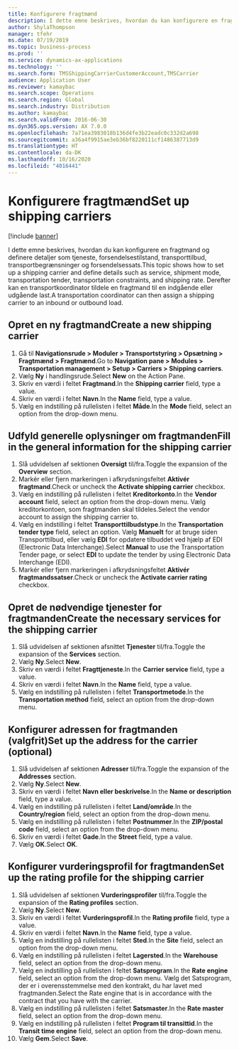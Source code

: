 ```yaml
---
title: Konfigurere fragtmænd
description: I dette emne beskrives, hvordan du kan konfigurere en fragtmand og definere detaljer som tjeneste, forsendelsestilstand, transporttilbud, transportbegrænsninger og forsendelsessats.
author: ShylaThompson
manager: tfehr
ms.date: 07/19/2019
ms.topic: business-process
ms.prod: ''
ms.service: dynamics-ax-applications
ms.technology: ''
ms.search.form: TMSShippingCarrierCustomerAccount,TMSCarrier
audience: Application User
ms.reviewer: kamaybac
ms.search.scope: Operations
ms.search.region: Global
ms.search.industry: Distribution
ms.author: kamaybac
ms.search.validFrom: 2016-06-30
ms.dyn365.ops.version: AX 7.0.0
ms.openlocfilehash: 7a71ea3983018b136d4fe3b22eadc0c332d2a698
ms.sourcegitcommit: a36a4f9915ae3eb36bf8220111cf1486387713d9
ms.translationtype: HT
ms.contentlocale: da-DK
ms.lasthandoff: 10/16/2020
ms.locfileid: "4016441"
---
```

# <a name="set-up-shipping-carriers"></a><span data-ttu-id="b9a46-103">Konfigurere fragtmænd</span><span class="sxs-lookup"><span data-stu-id="b9a46-103">Set up shipping carriers</span></span>

[!include [banner](../../includes/banner.md)]

<span data-ttu-id="b9a46-104">I dette emne beskrives, hvordan du kan konfigurere en fragtmand og definere detaljer som tjeneste, forsendelsestilstand, transporttilbud, transportbegrænsninger og forsendelsessats.</span><span class="sxs-lookup"><span data-stu-id="b9a46-104">This topic shows how to set up a shipping carrier and define details such as service, shipment mode, transportation tender, transportation constraints, and shipping rate.</span></span> <span data-ttu-id="b9a46-105">Derefter kan en transportkoordinator tildele en fragtmand til en indgående eller udgående last.</span><span class="sxs-lookup"><span data-stu-id="b9a46-105">A transportation coordinator can then assign a shipping carrier to an inbound or outbound load.</span></span>


## <a name="create-a-new-shipping-carrier"></a><span data-ttu-id="b9a46-106">Opret en ny fragtmand</span><span class="sxs-lookup"><span data-stu-id="b9a46-106">Create a new shipping carrier</span></span>
1. <span data-ttu-id="b9a46-107">Gå til **Navigationsrude > Moduler > Transportstyring > Opsætning > Fragtmænd > Fragtmænd**.</span><span class="sxs-lookup"><span data-stu-id="b9a46-107">Go to **Navigation pane > Modules > Transportation management > Setup > Carriers > Shipping carriers**.</span></span>
2. <span data-ttu-id="b9a46-108">Vælg **Ny** i handlingsrude.</span><span class="sxs-lookup"><span data-stu-id="b9a46-108">Select **New** on the Action Pane.</span></span>
3. <span data-ttu-id="b9a46-109">Skriv en værdi i feltet **Fragtmand**.</span><span class="sxs-lookup"><span data-stu-id="b9a46-109">In the **Shipping carrier** field, type a value.</span></span>
4. <span data-ttu-id="b9a46-110">Skriv en værdi i feltet **Navn**.</span><span class="sxs-lookup"><span data-stu-id="b9a46-110">In the **Name** field, type a value.</span></span>
5. <span data-ttu-id="b9a46-111">Vælg en indstilling på rullelisten i feltet **Måde**.</span><span class="sxs-lookup"><span data-stu-id="b9a46-111">In the **Mode** field, select an option from the drop-down menu.</span></span>

## <a name="fill-in-the-general-information-for-the-shipping-carrier"></a><span data-ttu-id="b9a46-112">Udfyld generelle oplysninger om fragtmanden</span><span class="sxs-lookup"><span data-stu-id="b9a46-112">Fill in the general information for the shipping carrier</span></span>
1. <span data-ttu-id="b9a46-113">Slå udvidelsen af sektionen **Oversigt** til/fra.</span><span class="sxs-lookup"><span data-stu-id="b9a46-113">Toggle the expansion of the **Overview** section.</span></span>
2. <span data-ttu-id="b9a46-114">Markér eller fjern markeringen i afkrydsningsfeltet **Aktivér fragtmand**.</span><span class="sxs-lookup"><span data-stu-id="b9a46-114">Check or uncheck the **Activate shipping carrier** checkbox.</span></span>
3. <span data-ttu-id="b9a46-115">Vælg en indstilling på rullelisten i feltet **Kreditorkonto**.</span><span class="sxs-lookup"><span data-stu-id="b9a46-115">In the **Vendor account** field, select an option from the drop-down menu.</span></span> <span data-ttu-id="b9a46-116">Vælg kreditorkontoen, som fragtmanden skal tildeles.</span><span class="sxs-lookup"><span data-stu-id="b9a46-116">Select the vendor account to assign the shipping carrier to.</span></span>  
4. <span data-ttu-id="b9a46-117">Vælg en indstilling i feltet **Transporttilbudstype**.</span><span class="sxs-lookup"><span data-stu-id="b9a46-117">In the **Transportation tender type** field, select an option.</span></span> <span data-ttu-id="b9a46-118">Vælg **Manuelt** for at bruge siden Transporttilbud, eller vælg **EDI** for opdatere tilbuddet ved hjælp af EDI (Electronic Data Interchange).</span><span class="sxs-lookup"><span data-stu-id="b9a46-118">Select **Manual** to use the Transportation Tender page, or select **EDI** to update the tender by using Electronic Data Interchange (EDI).</span></span>  
5. <span data-ttu-id="b9a46-119">Markér eller fjern markeringen i afkrydsningsfeltet **Aktivér fragtmandssatser**.</span><span class="sxs-lookup"><span data-stu-id="b9a46-119">Check or uncheck the **Activate carrier rating** checkbox.</span></span>

## <a name="create-the-necessary-services-for-the-shipping-carrier"></a><span data-ttu-id="b9a46-120">Opret de nødvendige tjenester for fragtmanden</span><span class="sxs-lookup"><span data-stu-id="b9a46-120">Create the necessary services for the shipping carrier</span></span>
1. <span data-ttu-id="b9a46-121">Slå udvidelsen af sektionen afsnittet **Tjenester** til/fra.</span><span class="sxs-lookup"><span data-stu-id="b9a46-121">Toggle the expansion of the **Services** section.</span></span>
2. <span data-ttu-id="b9a46-122">Vælg **Ny**.</span><span class="sxs-lookup"><span data-stu-id="b9a46-122">Select **New**.</span></span>
3. <span data-ttu-id="b9a46-123">Skriv en værdi i feltet **Fragttjeneste**.</span><span class="sxs-lookup"><span data-stu-id="b9a46-123">In the **Carrier service** field, type a value.</span></span>
4. <span data-ttu-id="b9a46-124">Skriv en værdi i feltet **Navn**.</span><span class="sxs-lookup"><span data-stu-id="b9a46-124">In the **Name** field, type a value.</span></span>
5. <span data-ttu-id="b9a46-125">Vælg en indstilling på rullelisten i feltet **Transportmetode**.</span><span class="sxs-lookup"><span data-stu-id="b9a46-125">In the **Transportation method** field, select an option from the drop-down menu.</span></span>

## <a name="set-up-the-address-for-the-carrier-optional"></a><span data-ttu-id="b9a46-126">Konfigurer adressen for fragtmanden (valgfrit)</span><span class="sxs-lookup"><span data-stu-id="b9a46-126">Set up the address for the carrier (optional)</span></span>
1. <span data-ttu-id="b9a46-127">Slå udvidelsen af sektionen **Adresser** til/fra.</span><span class="sxs-lookup"><span data-stu-id="b9a46-127">Toggle the expansion of the **Addresses** section.</span></span>
2. <span data-ttu-id="b9a46-128">Vælg **Ny**.</span><span class="sxs-lookup"><span data-stu-id="b9a46-128">Select **New**.</span></span>
3. <span data-ttu-id="b9a46-129">Skriv en værdi i feltet **Navn eller beskrivelse**.</span><span class="sxs-lookup"><span data-stu-id="b9a46-129">In the **Name or description** field, type a value.</span></span>
4. <span data-ttu-id="b9a46-130">Vælg en indstilling på rullelisten i feltet **Land/område**.</span><span class="sxs-lookup"><span data-stu-id="b9a46-130">In the **Country/region** field, select an option from the drop-down menu.</span></span>
5. <span data-ttu-id="b9a46-131">Vælg en indstilling på rullelisten i feltet **Postnummer**.</span><span class="sxs-lookup"><span data-stu-id="b9a46-131">In the **ZIP/postal code** field, select an option from the drop-down menu.</span></span>
6. <span data-ttu-id="b9a46-132">Skriv en værdi i feltet **Gade**.</span><span class="sxs-lookup"><span data-stu-id="b9a46-132">In the **Street** field, type a value.</span></span>
7. <span data-ttu-id="b9a46-133">Vælg **OK**.</span><span class="sxs-lookup"><span data-stu-id="b9a46-133">Select **OK**.</span></span>

## <a name="set-up-the-rating-profile-for-the-shipping-carrier"></a><span data-ttu-id="b9a46-134">Konfigurer vurderingsprofil for fragtmanden</span><span class="sxs-lookup"><span data-stu-id="b9a46-134">Set up the rating profile for the shipping carrier</span></span>
1. <span data-ttu-id="b9a46-135">Slå udvidelsen af sektionen **Vurderingsprofiler** til/fra.</span><span class="sxs-lookup"><span data-stu-id="b9a46-135">Toggle the expansion of the **Rating profiles** section.</span></span>
2. <span data-ttu-id="b9a46-136">Vælg **Ny**.</span><span class="sxs-lookup"><span data-stu-id="b9a46-136">Select **New**.</span></span>
3. <span data-ttu-id="b9a46-137">Skriv en værdi i feltet **Vurderingsprofil**.</span><span class="sxs-lookup"><span data-stu-id="b9a46-137">In the **Rating profile** field, type a value.</span></span>
4. <span data-ttu-id="b9a46-138">Skriv en værdi i feltet **Navn**.</span><span class="sxs-lookup"><span data-stu-id="b9a46-138">In the **Name** field, type a value.</span></span>
5. <span data-ttu-id="b9a46-139">Vælg en indstilling på rullelisten i feltet **Sted**.</span><span class="sxs-lookup"><span data-stu-id="b9a46-139">In the **Site** field, select an option from the drop-down menu.</span></span>
6. <span data-ttu-id="b9a46-140">Vælg en indstilling på rullelisten i feltet **Lagersted**.</span><span class="sxs-lookup"><span data-stu-id="b9a46-140">In the **Warehouse** field, select an option from the drop-down menu.</span></span>
7. <span data-ttu-id="b9a46-141">Vælg en indstilling på rullelisten i feltet **Satsprogram**.</span><span class="sxs-lookup"><span data-stu-id="b9a46-141">In the **Rate engine** field, select an option from the drop-down menu.</span></span> <span data-ttu-id="b9a46-142">Vælg det Satsprogram, der er i overensstemmelse med den kontrakt, du har lavet med fragtmanden.</span><span class="sxs-lookup"><span data-stu-id="b9a46-142">Select the Rate engine that is in accordance with the contract that you have with the carrier.</span></span>  
8. <span data-ttu-id="b9a46-143">Vælg en indstilling på rullelisten i feltet **Satsmaster**.</span><span class="sxs-lookup"><span data-stu-id="b9a46-143">In the **Rate master** field, select an option from the drop-down menu.</span></span>
9. <span data-ttu-id="b9a46-144">Vælg en indstilling på rullelisten i feltet **Program til transittid**.</span><span class="sxs-lookup"><span data-stu-id="b9a46-144">In the **Transit time engine** field, select an option from the drop-down menu.</span></span>
10. <span data-ttu-id="b9a46-145">Vælg **Gem**.</span><span class="sxs-lookup"><span data-stu-id="b9a46-145">Select **Save**.</span></span>

